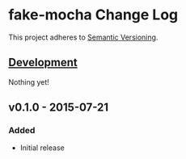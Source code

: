 # fake-mocha Change Log
This project adheres to [Semantic Versioning](http://semver.org/).

## [Development]
Nothing yet!

## v0.1.0 - 2015-07-21
### Added
- Initial release

[Development]: https://github.com/TechnologyAdvice/Jexl/compare/0.1.0...HEAD
